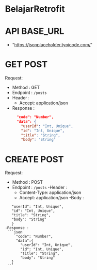 # BelajarRetrofit


# API BASE_URL  
 - "https://jsonplaceholder.typicode.com/"
 
# GET POST
 Request:
- Method : GET 
- Endpoint : `/posts`
- Header :
    - Accept: application/json
- Response :
  ```json
    "code": "Number",
    "data": {
      "userId": "Int, Unique",
      "id": "Int, Unique",
      "title": "String",
      "body": "String"
  ```
  
# CREATE POST  
  Request:
  - Method : POST
  - Endpoint : `/posts`
  -Header : 
    - Content-Type: application/json
    - Accept: application/json
  -Body :
   ```json{
      "userId": "Int, Unique",
      "id": "Int, Unique",
      "title": "String",
      "body": "String"
      }
  -Response :
    ```json
        "code": "Number",
        "data":{
          "userId": "Int, Unique",
          "id": "Int, Unique",
          "title": "String",
          "body": "String"
      }
    ```


